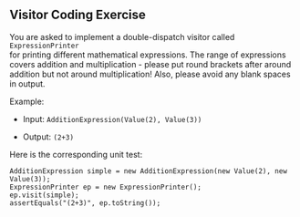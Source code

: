 ## Visitor Coding Exercise
You are asked to implement a double-dispatch visitor called `ExpressionPrinter`  
for printing different mathematical expressions. 
The range of expressions covers addition and multiplication - 
please put round brackets after around addition but not around multiplication! 
Also, please avoid any blank spaces in output.

Example:

* Input: `AdditionExpression(Value(2), Value(3))`

* Output: `(2+3)`

Here is the corresponding unit test:

```
AdditionExpression simple = new AdditionExpression(new Value(2), new Value(3));
ExpressionPrinter ep = new ExpressionPrinter();
ep.visit(simple);
assertEquals("(2+3)", ep.toString());
```